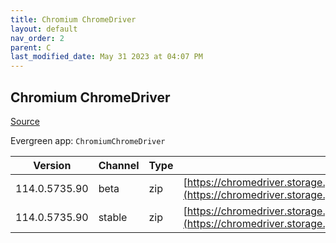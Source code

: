 ```yaml
---
title: Chromium ChromeDriver
layout: default
nav_order: 2
parent: C
last_modified_date: May 31 2023 at 04:07 PM
---
```


## Chromium ChromeDriver

[Source](https://chromedriver.chromium.org/home)

Evergreen app: `ChromiumChromeDriver`

| Version       | Channel | Type | URI                                                                                                                                                                  |
| ------------- | ------- | ---- | -------------------------------------------------------------------------------------------------------------------------------------------------------------------- |
| 114.0.5735.90 | beta    | zip  | [https://chromedriver.storage.googleapis.com/114.0.5735.90/chromedriver_win32.zip](https://chromedriver.storage.googleapis.com/114.0.5735.90/chromedriver_win32.zip) |
| 114.0.5735.90 | stable  | zip  | [https://chromedriver.storage.googleapis.com/114.0.5735.90/chromedriver_win32.zip](https://chromedriver.storage.googleapis.com/114.0.5735.90/chromedriver_win32.zip) |
